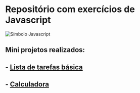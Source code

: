 # Repositório com exercícios de Javascript
![Símbolo Javascript](https://www.luiztools.com.br/wp-content/uploads/2018/09/javascript.png)
## Mini projetos realizados:

## - [Lista de tarefas básica](https://github.com/renanslopes/curso_javascript_typescript/tree/master/JS/15%20-%20Lista_de_tarefas_exercicio)

## - [Calculadora](https://github.com/renanslopes/curso_javascript_typescript/tree/master/JS/16%20-%20Funcoes/calculadora)